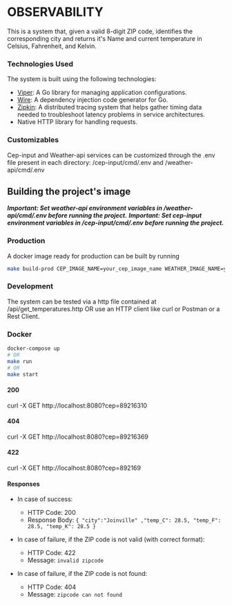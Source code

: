# OBSERVABILITY

This is a system that, given a valid 8-digit ZIP code,
identifies the corresponding city and returns it's Name and current temperature in Celsius, Fahrenheit, and Kelvin.

### Technologies Used

The system is built using the following technologies:

- [Viper](https://github.com/spf13/viper): A Go library for managing application configurations.
- [Wire](https://github.com/google/wire): A dependency injection code generator for Go.
- [Zipkin](https://zipkin.io/): A distributed tracing system that helps gather timing data needed to troubleshoot latency problems in service architectures.
- Native HTTP library for handling requests.

### Customizables

Cep-input and Weather-api services can be customized through the .env file present in each directory:
/cep-input/cmd/.env and /weather-api/cmd/.env

## Building the project's image

**_Important: Set weather-api environment variables in /weather-api/cmd/.env before running the project._**
**_Important: Set cep-input environment variables in /cep-input/cmd/.env before running the project._**

### Production

A docker image ready for production can be built by running

```bash
make build-prod CEP_IMAGE_NAME=your_cep_image_name WEATHER_IMAGE_NAME=your_weather_image # if empty. observability-cep-input-image:latest and observability-weather-api-image:latest will be the default values
```

### Development

The system can be tested via a http file contained at /api/get_temperatures.http
OR use an HTTP client like curl or Postman or a Rest Client.

### Docker

```bash
docker-compose up
# OR
make run
# OR
make start
```

#### 200

curl -X GET http://localhost:8080?cep=89216310

#### 404

curl -X GET http://localhost:8080?cep=89216369

#### 422

curl -X GET http://localhost:8080?cep=892169

#### Responses

- In case of success:

  - HTTP Code: 200
  - Response Body: `{ "city":"Joinville" ,"temp_C": 28.5, "temp_F": 28.5, "temp_K": 28.5 }`

- In case of failure, if the ZIP code is not valid (with correct format):

  - HTTP Code: 422
  - Message: `invalid zipcode`

- In case of failure, if the ZIP code is not found:
  - HTTP Code: 404
  - Message: `zipcode can not found`
